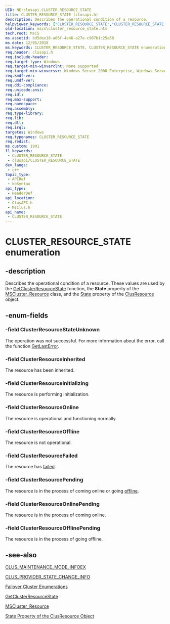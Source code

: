 ```yaml
---
UID: NE:clusapi.CLUSTER_RESOURCE_STATE
title: CLUSTER_RESOURCE_STATE (clusapi.h)
description: Describes the operational condition of a resource.
helpviewer_keywords: ["CLUSTER_RESOURCE_STATE","CLUSTER_RESOURCE_STATE enumeration [Failover Cluster]","ClusterResourceFailed","ClusterResourceInherited","ClusterResourceInitializing","ClusterResourceOffline","ClusterResourceOfflinePending","ClusterResourceOnline","ClusterResourceOnlinePending","ClusterResourcePending","ClusterResourceStateUnknown","_CLUSTER_RESOURCE_STATE","_CLUSTER_RESOURCE_STATE enumeration [Failover Cluster]","clusapi/CLUSTER_RESOURCE_STATE","clusapi/ClusterResourceFailed","clusapi/ClusterResourceInherited","clusapi/ClusterResourceInitializing","clusapi/ClusterResourceOffline","clusapi/ClusterResourceOfflinePending","clusapi/ClusterResourceOnline","clusapi/ClusterResourceOnlinePending","clusapi/ClusterResourcePending","clusapi/ClusterResourceStateUnknown","clusapi/_CLUSTER_RESOURCE_STATE","msclus/CLUSTER_RESOURCE_STATE","msclus/ClusterResourceFailed","msclus/ClusterResourceInherited","msclus/ClusterResourceInitializing","msclus/ClusterResourceOffline","msclus/ClusterResourceOfflinePending","msclus/ClusterResourceOnline","msclus/ClusterResourceOnlinePending","msclus/ClusterResourcePending","msclus/ClusterResourceStateUnknown","msclus/_CLUSTER_RESOURCE_STATE","mscs.cluster_resource_state"]
old-location: mscs\cluster_resource_state.htm
tech.root: MsCS
ms.assetid: bd5dee18-a06f-4e46-a27e-c907b1c25a68
ms.date: 12/05/2018
ms.keywords: CLUSTER_RESOURCE_STATE, CLUSTER_RESOURCE_STATE enumeration [Failover Cluster], ClusterResourceFailed, ClusterResourceInherited, ClusterResourceInitializing, ClusterResourceOffline, ClusterResourceOfflinePending, ClusterResourceOnline, ClusterResourceOnlinePending, ClusterResourcePending, ClusterResourceStateUnknown, _CLUSTER_RESOURCE_STATE, _CLUSTER_RESOURCE_STATE enumeration [Failover Cluster], clusapi/CLUSTER_RESOURCE_STATE, clusapi/ClusterResourceFailed, clusapi/ClusterResourceInherited, clusapi/ClusterResourceInitializing, clusapi/ClusterResourceOffline, clusapi/ClusterResourceOfflinePending, clusapi/ClusterResourceOnline, clusapi/ClusterResourceOnlinePending, clusapi/ClusterResourcePending, clusapi/ClusterResourceStateUnknown, clusapi/_CLUSTER_RESOURCE_STATE, msclus/CLUSTER_RESOURCE_STATE, msclus/ClusterResourceFailed, msclus/ClusterResourceInherited, msclus/ClusterResourceInitializing, msclus/ClusterResourceOffline, msclus/ClusterResourceOfflinePending, msclus/ClusterResourceOnline, msclus/ClusterResourceOnlinePending, msclus/ClusterResourcePending, msclus/ClusterResourceStateUnknown, msclus/_CLUSTER_RESOURCE_STATE, mscs.cluster_resource_state
req.header: clusapi.h
req.include-header: 
req.target-type: Windows
req.target-min-winverclnt: None supported
req.target-min-winversvr: Windows Server 2008 Enterprise, Windows Server 2008 Datacenter
req.kmdf-ver: 
req.umdf-ver: 
req.ddi-compliance: 
req.unicode-ansi: 
req.idl: 
req.max-support: 
req.namespace: 
req.assembly: 
req.type-library: 
req.lib: 
req.dll: 
req.irql: 
targetos: Windows
req.typenames: CLUSTER_RESOURCE_STATE
req.redist: 
ms.custom: 19H1
f1_keywords:
 - CLUSTER_RESOURCE_STATE
 - clusapi/CLUSTER_RESOURCE_STATE
dev_langs:
 - c++
topic_type:
 - APIRef
 - kbSyntax
api_type:
 - HeaderDef
api_location:
 - ClusAPI.h
 - MsClus.h
api_name:
 - CLUSTER_RESOURCE_STATE
---
```


# CLUSTER_RESOURCE_STATE enumeration


## -description

Describes the operational condition of a resource. These values are used by the 
    <a href="https://docs.microsoft.com/windows/desktop/api/clusapi/nf-clusapi-getclusterresourcestate">GetClusterResourceState</a> function, the 
    <b>State</b> property of the 
    <a href="https://docs.microsoft.com/previous-versions/windows/desktop/cluswmi/mscluster-resource">MSCluster_Resource</a> class, and the 
    <a href="https://docs.microsoft.com/previous-versions/windows/desktop/mscs/clusresource-state">State</a> property of the 
    <a href="https://docs.microsoft.com/previous-versions/windows/desktop/mscs/clusresource-object">ClusResource</a> object.

## -enum-fields

### -field ClusterResourceStateUnknown

The operation was not successful. For more information about the error, call the function 
       <a href="https://docs.microsoft.com/windows/desktop/api/errhandlingapi/nf-errhandlingapi-getlasterror">GetLastError</a>.

### -field ClusterResourceInherited

The resource has been inherited.

### -field ClusterResourceInitializing

The resource is performing initialization.

### -field ClusterResourceOnline

The resource is operational and functioning normally.

### -field ClusterResourceOffline

The resource is not operational.

### -field ClusterResourceFailed

The resource has <a href="https://docs.microsoft.com/previous-versions/windows/desktop/mscs/f-gly">failed</a>.

### -field ClusterResourcePending

The resource is in the process of coming online or going 
       <a href="https://docs.microsoft.com/previous-versions/windows/desktop/mscs/o-gly">offline</a>.

### -field ClusterResourceOnlinePending

The resource is in the process of coming online.

### -field ClusterResourceOfflinePending

The resource is in the process of going offline.

## -see-also

<a href="https://docs.microsoft.com/windows/desktop/api/clusapi/ns-clusapi-clus_maintenance_mode_infoex">CLUS_MAINTENANCE_MODE_INFOEX</a>



<a href="https://docs.microsoft.com/windows/desktop/api/clusapi/ns-clusapi-clus_provider_state_change_info">CLUS_PROVIDER_STATE_CHANGE_INFO</a>



<a href="https://docs.microsoft.com/previous-versions/windows/desktop/mscs/cluster-enumerations">Failover Cluster Enumerations</a>



<a href="https://docs.microsoft.com/windows/desktop/api/clusapi/nf-clusapi-getclusterresourcestate">GetClusterResourceState</a>



<a href="https://docs.microsoft.com/previous-versions/windows/desktop/cluswmi/mscluster-resource">MSCluster_Resource</a>



<a href="https://docs.microsoft.com/previous-versions/windows/desktop/mscs/clusresource-state">State Property of the ClusResource Object</a>

